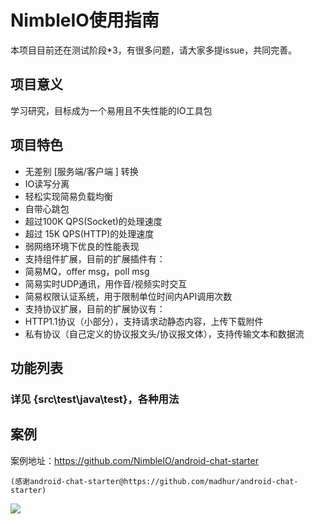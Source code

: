 
# NimbleIO使用指南

本项目目前还在测试阶段*3，有很多问题，请大家多提issue，共同完善。

## 项目意义

学习研究，目标成为一个易用且不失性能的IO工具包

## 项目特色

* 无差别 [服务端/客户端 ] 转换
* IO读写分离
* 轻松实现简易负载均衡
* 自带心跳包
* 超过100K QPS(Socket)的处理速度
* 超过 15K QPS(HTTP)的处理速度
* 弱网络环境下优良的性能表现
* 支持组件扩展，目前的扩展插件有：
 * 简易MQ，offer msg，poll msg
 * 简易实时UDP通讯，用作音/视频实时交互
 * 简易权限认证系统，用于限制单位时间内API调用次数
* 支持协议扩展，目前的扩展协议有：
 * HTTP1.1协议（小部分），支持请求动静态内容，上传下载附件
 * 私有协议（自己定义的协议报文头/协议报文体），支持传输文本和数据流

## 功能列表

### 详见 {src\test\java\test}，各种用法


## 案例
案例地址：https://github.com/NimbleIO/android-chat-starter

	(感谢android-chat-starter@https://github.com/madhur/android-chat-starter)
![](https://raw.githubusercontent.com/NimbleIO/NimbleIO/master/images/TEST-1.png)


